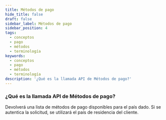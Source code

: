```yaml
---
title: Métodos de pago
hide_title: false
draft: false
sidebar_label: Métodos de pago
sidebar_position: 4
tags:
  - conceptos
  - pago
  - métodos
  - terminología
keywords:
  - conceptos
  - pago
  - métodos
  - terminología
description: '¿Qué es la llamada API de Métodos de pago?'
---
```


### ¿Qué es la llamada API de Métodos de pago?

Devolverá una lista de métodos de pago disponibles para el país dado. Si se autentica la solicitud, se utilizará el país de residencia del cliente.
